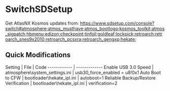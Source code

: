 # SwitchSDSetup
Get AtlasNX Kosmos updates from:
https://www.sdsetup.com/console?switch#atmosphere;atmos_musthave;atmos_bootlogo;kosmos_toolkit;atmos_sigpatch;hbmenu;edizon;checkpoint;tinfoil;goldleaf;lockpick;retroarch;retroarch_snes9x2010;retroarch_pcsxra;retroarch_gengxp;hekate;

## Quick Modifications
Setting | File | Code
------------ | -------------
Enable USB 3.0 Speed | atmosphere\system_settings.ini | usb30_force_enabled = u8!0x1
Auto Boot to CFW | bootloader\hekate_ipl.ini | autoboot=1
Reliable Backup/Restore Verification | bootloader\hekate_ipl.ini | verification=2

